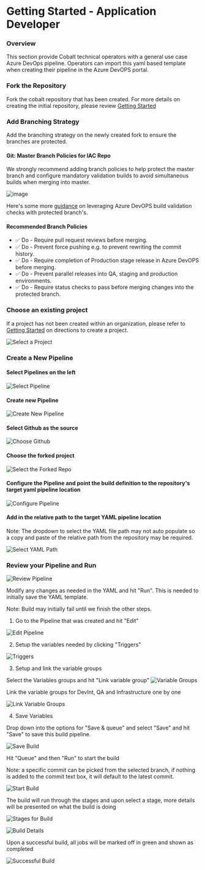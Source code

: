 # Getting Started - Application Developer

### Overview
This section provide Cobalt technical operators with a general use case Azure DevOps pipeline. Operators can import this yaml based template when creating their pipeline in the Azure DevOPS portal.

### Fork the Repository

Fork the cobalt repository that has been created. For more details on creating the initial repository, please review [Getting Started](GETTING_STARTED_ADD_PAT_OWNER.md)

### Add Branching Strategy 

Add the branching strategy on the newly created fork to ensure the branches are protected. 

#### Git: Master Branch Policies for IAC Repo

We strongly recommend adding branch policies to help protect the master branch and configure mandatory validation builds to avoid simultaneous builds when merging into master.

![image](https://user-images.githubusercontent.com/7635865/60196805-97c36680-9803-11e9-9fd0-7bedc34fc9ad.png)

Here's some more [guidance](https://docs.microsoft.com/en-us/azure/devops/pipelines/repos/github?view=azure-devops&tabs=yaml#protecting-branches) on leveraging Azure DevOPS build validation checks with protected branch's.

#### Recommended Branch Policies

- ✅ Do - Require pull request reviews before merging.
- ✅ Do - Prevent force pushing e.g. to prevent rewriting the commit history.
- ✅ Do - Require completion of Production stage release in Azure DevOPS before merging.
- ✅ Do - Prevent parallel releases into QA, staging and production environments.
- ✅ Do - Require status checks to pass before merging changes into the protected branch.

### Choose an existing project

If a project has not been created within an organization, please refer to [Getting Started](GETTING_STARTED_ADD_PAT_OWNER.md) on directions to create a project. 

![Select a Project](https://user-images.githubusercontent.com/41071421/63275190-af005c80-c266-11e9-9241-118f527551f4.png)

### Create a New Pipeline 

#### Select Pipelines on the left 

![Select Pipeline](https://user-images.githubusercontent.com/41071421/63275297-ea029000-c266-11e9-9288-33e34ee2e033.png)

#### Create new Pipeline 

![Create New Pipeline](https://user-images.githubusercontent.com/41071421/63275363-08688b80-c267-11e9-9fba-3022b3ac94a2.png)

#### Select Github as the source

![Choose Github](https://user-images.githubusercontent.com/41071421/63277498-102a2f00-c26b-11e9-87e4-167af2fafed0.png)

#### Choose the forked project

![Select the Forked Repo](https://user-images.githubusercontent.com/41071421/63281118-a95c4400-c271-11e9-9265-046eb2b2c804.png)

#### Configure the Pipeline and point the build definition to the repository's target yaml pipeline location

![Configure Pipeline](https://user-images.githubusercontent.com/41071421/63281246-e4f70e00-c271-11e9-861e-2c927a3e609b.png)

#### Add in the relative path to the target YAML pipeline location 

Note: The dropdown to select the YAML file path may not auto populate so a copy and paste of the relative path from the repository may be required. 

![Select YAML Path](https://user-images.githubusercontent.com/41071421/63281630-be85a280-c272-11e9-9ff9-6e9a6ba73b82.png)

### Review your Pipeline and Run

![Review Pipeline](https://user-images.githubusercontent.com/41071421/63282088-af532480-c273-11e9-8e35-e7c425f2aee3.png)

Modify any changes as needed in the YAML and hit "Run". This is needed to initially save the YAML template. 

Note: Build may initially fail until we finish the other steps. 

1. Go to the Pipeline that was created and hit "Edit"

![Edit Pipeline](https://user-images.githubusercontent.com/41071421/63284395-18896680-c279-11e9-95b7-bfad4d2d6a34.png)

2. Setup the variables needed by clicking "Triggers"

![Triggers](https://user-images.githubusercontent.com/41071421/63284806-022fda80-c27a-11e9-8e23-494314c63651.png)

3. Setup and link the variable groups 

Select the Variables groups and hit "Link variable group"
![Variable Groups](https://user-images.githubusercontent.com/41071421/63284674-aebd8c80-c279-11e9-802a-c4d20b4835ea.png)

Link the variable groups for DevInt, QA and Infrastructure one by one 

![Link Variable Groups](https://user-images.githubusercontent.com/41071421/63285023-74a0ba80-c27a-11e9-936c-be93bc8c1048.png)

4. Save Variables 

Drop down into the options for "Save & queue" and select "Save" and hit "Save" to save this build pipeline.

![Save Build](https://user-images.githubusercontent.com/41071421/63285205-e11bb980-c27a-11e9-8f3d-02a407f67075.png)

Hit "Queue" and then "Run" to start the build 

Note: a specific commit can be picked from the selected branch, if nothing is added to the commit text box, it will default to the latest commit. 

![Start Build](https://user-images.githubusercontent.com/41071421/63285392-3b1c7f00-c27b-11e9-9bcb-92af0cd8789e.png)

The build will run through the stages and upon select a stage, more details will be presented on what the build is doing

![Stages for Build](https://user-images.githubusercontent.com/41071421/63285564-9fd7d980-c27b-11e9-8a9f-7835f6244339.png)

![Build Details](https://user-images.githubusercontent.com/41071421/63285648-d57cc280-c27b-11e9-916f-901185b2d97f.png)

Upon a successful build, all jobs will be marked off in green and shown as completed

![Successful Build](https://user-images.githubusercontent.com/41071421/63285815-399f8680-c27c-11e9-85c3-babffd75282b.png)